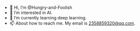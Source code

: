 - 👋 Hi, I’m @Hungry-and-Foolish
- 👀 I’m interested in AI.
- 🌱 I’m currently learning deep learning.
- 📫 About how to reach me. My email is 2358859320@qq.com.

<!---
Hungry-and-Foolish/Hungry-and-Foolish is a ✨ special ✨ repository because its `README.md` (this file) appears on your GitHub profile.
You can click the Preview link to take a look at your changes.
--->
